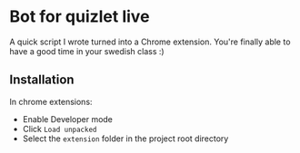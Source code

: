 # Bot for quizlet live

A quick script I wrote turned into a Chrome extension. You're finally able to have a good time in your swedish class :)

## Installation

In chrome extensions:

-   Enable Developer mode
-   Click `Load unpacked`
-   Select the `extension` folder in the project root directory
